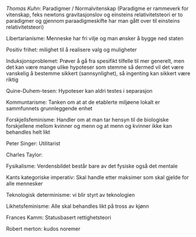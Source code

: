 
*Thomas Kuhn*: Paradigmer / Normalvitenskap (Paradigme er rammeverk for vitenskap, feks newtons gravitasjonslov og einsteins relativitetsteori er to paradigmer og gjennom paraadigmeskifte har man gått over til einsteins relativitetsteori)

Libertarianisme: Menneske har fri vilje og man ønsker å bygge ned staten

Positiv frihet: milighet til å realisere valg og muligheter

Induksjonsproblemet: Prøver å gå fra spesifikt tilfelle til mer generelt, men det kan være mange ulike hypoteser som stemme så dermed vil det være vanskelig å bestemme sikkert (sannsynlighet), så ingenting kan sikkert være riktig

Quine-Duhem-tesen: Hypoteser kan aldri testes i separasjon

Kommuntarisme: Tanken om at at de etablerte miljøene lokalt er sammfunnets grunnleggende enhet

Forskjellsfeminisme: Handler om at man tar hensyn til de biologiske forskjellene mellom kvinner og menn og at menn og kvinner ikke kan behandles helt likt

Peter Singer: Utilitarist

Charles Taylor: 

Fysikalisme: Verdensbildet består bare av det fysiske også det mentale

Kants kategoriske imperativ: Skal handle etter maksimer som skal gjelde for alle mennesker 

Teknologisk determinisme: vi blir styrt av teknologien

Likhetsfeminisme: Alle  skal behandles likt på tross av kjønn

Frances Kamm: Statusbasert rettighetsteori

Robert merton: kudos noremer